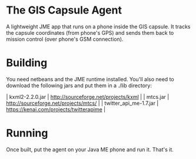 The GIS Capsule Agent
=====================

A lightweight JME app that runs on a phone inside the GIS capsule. It tracks
the capsule coordinates (from phone's GPS) and sends them back to mission
control (over phone's GSM connection).

Building
========

You need netbeans and the JME runtime installed. You'll also need to download
the following jars and put them in a ./lib directory:

| kxml2-2.2.0.jar        | http://sourceforge.net/projects/kxml | 
| mtcs.jar               | http://sourceforge.net/projects/mtcs/ |
| twitter_api_me-1.7.jar | https://kenai.com/projects/twitterapime |

Running
=======
Once built, put the agent on your Java ME phone and run it. That's it.
